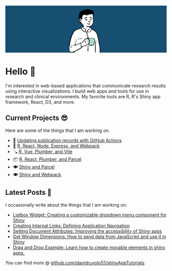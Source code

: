 
![davidruvolo51 profile](https://raw.githubusercontent.com/davidruvolo51/davidruvolo51/main/static/davidruvolo51.png)

# Hello 👋

I'm interested in web-based applications that communicate research results using interactive visualizations. I build web apps and tools for use in research and clinical environments. My favorite tools are R, R's Shiny app framework, React, D3, and more.

## Current Projects 😎

Here are some of the things that I am working on.

- 📖 [Updating publication records with GitHub Actions](https://github.com/davidruvolo51/update-publications-workflow)
- 🚂 [R, React, Node, Express, and Webpack](https://github.com/davidruvolo51/r-react-demo)
- 🪠 [R, Vue, Plumber, and Vite](https://github.com/davidruvolo51/r-vue-app)
- 📦 [R, React, Plumber, and Parcel](https://github.com/davidruvolo51/r-plumber-app)
- 🍽 [Shiny and Parcel](https://github.com/davidruvolo51/shiny-parcel-template)
- 🍽 [Shiny and Webpack](https://github.com/davidruvolo51/shiny-webpack-template)

## Latest Posts 📓

I occasionally write about the things that I am working on.

<!-- BLOG-POST-LIST:START -->
- [Listbox Widget: Creating a customizable dropdown menu component for Shiny](https://davidruvolo51.github.io/shinytutorials/tutorials/listbox-widget/)
- [Creating Internal Links: Defining Application Navigation](https://davidruvolo51.github.io/shinytutorials/tutorials/shiny-link/)
- [Setting Document Attributes: Improving the accessibility of Shiny apps](https://davidruvolo51.github.io/shinytutorials/tutorials/setting-html-attributes/)
- [Get Window Dimensions: How to send data from JavaScript and use it in Shiny](https://davidruvolo51.github.io/shinytutorials/tutorials/get-window-dims/)
- [Drag and Drop Example: Learn how to create movable elements in shiny apps.](https://davidruvolo51.github.io/shinytutorials/tutorials/drag-and-drop/)<!-- BLOG-POST-LIST:END -->

You can find more @ [github.com/davidruvolo51/shinyAppTutorials](https://github.com/davidruvolo51/shinyAppTutorials).

